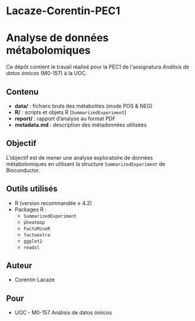 # Lacaze-Corentin-PEC1

# Analyse de données métabolomiques

Ce dépôt contient le travail réalisé pour la PEC1 de l'assignatura *Análisis de datos ómicos* (M0-157) à la UOC.

## Contenu

- **data/** : fichiers bruts des métabolites (mode POS & NEG)
- **R/** : scripts et objets R (`SummarizedExperiment`)
- **report/** : rapport d’analyse au format PDF
- **metadata.md** : description des métadonnées utilisées

## Objectif

L’objectif est de mener une analyse exploratoire de données métabolomiques en utilisant la structure `SummarizedExperiment` de Bioconductor.

## Outils utilisés

- R (version recommandée ≥ 4.2)
- Packages R :
  - `SummarizedExperiment`
  - `pheatmap`
  - `FactoMineR`
  - `factoextra`
  - `ggplot2`
  - `readxl`

## Auteur

- Corentin Lacaze

## Pour 

- UOC - M0-157 Análisis de datos ómicos
